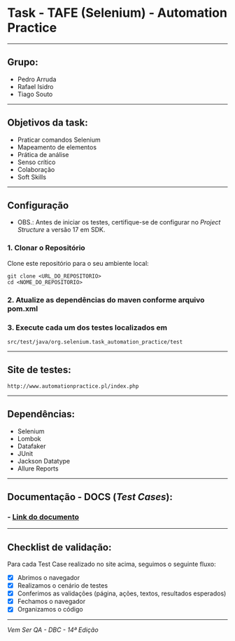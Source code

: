# Task - TAFE (Selenium) - Automation Practice

---
## Grupo:
- Pedro Arruda
- Rafael Isidro
- Tiago Souto

---
## Objetivos da task:
- Praticar comandos Selenium
- Mapeamento de elementos
- Prática de análise
- Senso crítico
- Colaboração
- Soft Skills

---
## Configuração

- OBS.: Antes de iniciar os testes, certifique-se de configurar no _Project Structure_ a versão 17 em SDK.

### 1. Clonar o Repositório

Clone este repositório para o seu ambiente local:

```
git clone <URL_DO_REPOSITORIO>
cd <NOME_DO_REPOSITORIO>
```
### 2. Atualize as dependências do maven conforme arquivo pom.xml
### 3. Execute cada um dos testes localizados em
```src/test/java/org.selenium.task_automation_practice/test```

---
## Site de testes:

```http://www.automationpractice.pl/index.php```

---
## Dependências:

- Selenium
- Lombok
- Datafaker
- JUnit
- Jackson Datatype
- Allure Reports

---
## Documentação - DOCS (_Test Cases_):

### - [Link do documento](https://docs.google.com/document/d/11Rqyxdi92HBFxt8-MMZIZwCje8caHk_pE5d2vt02TxE/edit)

---
## Checklist de validação:
Para cada Test Case realizado no site acima, seguimos o seguinte fluxo:
- [X] Abrimos o navegador
- [X] Realizamos o cenário de testes
- [X] Conferimos as validações (página, ações, textos, resultados esperados)
- [X] Fechamos o navegador
- [X] Organizamos o código

---
_Vem Ser QA - DBC - 14ª Edição_